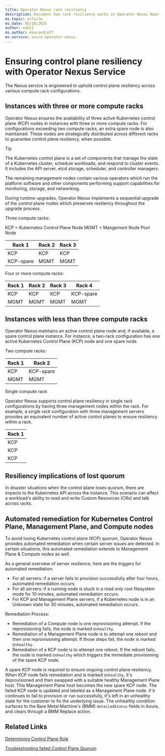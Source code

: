```yaml
---
title: Operator Nexus rack resiliency
description: Document how rack resiliency works in Operator Nexus Near Edge
ms.topic: article
ms.date: 05/28/2025
author: eak13
ms.author: ekarandjeff
ms.service: azure-operator-nexus
---
```


# Ensuring control plane resiliency with Operator Nexus Service

The Nexus service is engineered to uphold control plane resiliency across various compute rack configurations.

## Instances with three or more compute racks

Operator Nexus ensures the availability of three active Kubernetes control plane (KCP) nodes in instances with three or more compute racks. For configurations exceeding two compute racks, an extra spare node is also maintained. These nodes are strategically distributed across different racks to guarantee control plane resiliency, when possible.

> [!TIP]
> The Kubernetes control plane is a set of components that manage the state of a Kubernetes cluster, schedule workloads, and respond to cluster events. It includes the API server, etcd storage, scheduler, and controller managers.
>
> The remaining management nodes contain various operators which run the platform software and other components performing support capabilities for monitoring, storage, and networking.

During runtime upgrades, Operator Nexus implements a sequential upgrade of the control plane nodes which preserves resiliency throughout the upgrade process.

Three compute racks:

KCP = Kubernetes Control Plane Node
MGMT = Mangement Node Pool Node

| Rack 1    | Rack 2 | Rack 3 |
| --------- | ------ | ------ |
| KCP       | KCP    | KCP    |
| KCP-spare | MGMT   | MGMT   |

Four or more compute racks:

| Rack 1 | Rack 2 | Rack 3 | Rack 4    |
| ------ | ------ | ------ | --------- |
| KCP    | KCP    | KCP    | KCP-spare |
| MGMT   | MGMT   | MGMT   | MGMT      |

## Instances with less than three compute racks

Operator Nexus maintains an active control plane node and, if available, a spare control plane instance. For instance, a two-rack configuration has one active Kubernetes Control Plane (KCP) node and one spare node.

Two compute racks:

| Rack 1 | Rack 2    |
| ------ | --------- |
| KCP    | KCP-spare |
| MGMT   | MGMT      |

Single compute rack:

Operator Nexus supports control plane resiliency in single rack configurations by having three management nodes within the rack. For example, a single rack configuration with three management servers provides an equivalent number of active control planes to ensure resiliency within a rack.

| Rack 1 |
| ------ |
| KCP    |
| KCP    |
| KCP    |

## Resiliency implications of lost quorum

In disaster situations when the control plane loses quorum, there are impacts to the Kubernetes API across the instance. This scenario can affect a workload's ability to read and write Custom Resources (CRs) and talk across racks.

## Automated remediation for Kubernetes Control Plane, Management Plane, and Compute nodes

To avoid losing Kubernetes control plane (KCP) quorum, Operator Nexus provides automated remediation when certain server issues are detected. In certain situations, this automated remediation extends to Management Plane & Compute nodes as well.

As a general overview of server resilience, here are the triggers for automated remediation:

- For all servers: if a server fails to provision successfully after four hours, automated remediation occurs.
- For all servers: if a running node is stuck in a read only root filesystem mode for 10 minutes, automated remediation occurs.
- For KCP and Management Plane servers, if a Kubernetes node is in an Unknown state for 30 minutes, automated remediation occurs.

Remediation Process:

- Remediation of a Compute node is one reprovisioning attempt. If the reprovisioning fails, the node is marked `Unhealthy`.
- Remediation of a Management Plane node is to attempt one reboot and then one reprovisioning attempt. If those steps fail, the node is marked `Unhealthy`.
- Remediation of a KCP node is to attempt one reboot. If the reboot fails, the node is marked `Unhealthy` which triggers the immediate provisioning of the spare KCP node.

A spare KCP node is required to ensure ongoing control plane resiliency. When KCP node fails remediation and is marked `Unhealthy`, it's deprovisioned and then swapped with a suitable healthy Management Plane host. This Management Plane host becomes the new spare KCP node. The failed KCP node is updated and labeled as a Management Plane node. If it continues to fail to provision or run successfully, it's left in an unhealthy state for the customer to fix the underlying issue. The unhealthy condition surfaces to the Bare Metal Machine's (BMM) `detailedStatus` fields in Azure, and clears through a BMM Replace action.

## Related Links

[Determining Control Plane Role](./reference-near-edge-baremetal-machine-roles.md)

[Troubleshooting failed Control Plane Quorum](./troubleshoot-control-plane-quorum.md)
